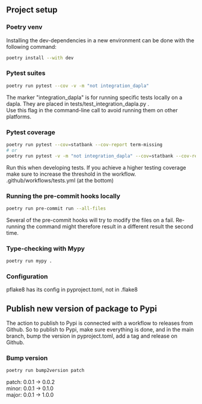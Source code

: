## Project setup

### Poetry venv
Installing the dev-dependencies in a new environment can be done with the following command:
```bash
poetry install --with dev
```

### Pytest suites
```bash
poetry run pytest --cov -v -m "not integration_dapla"
```
The marker "integration_dapla" is for running specific tests locally on a dapla. They are placed in tests/test_integration_dapla.py .\
Use this flag in the command-line call to avoid running them on other platforms.


### Pytest coverage
```bash
poetry run pytest --cov=statbank --cov-report term-missing
# or
poetry run pytest -v -m "not integration_dapla" --cov=statbank --cov-report term-missing
```
Run this when developing tests.
If you achieve a higher testing coverage make sure to increase the threshold in the workflow.
.github/workflows/tests.yml
(at the bottom)

### Running the pre-commit hooks locally
```bash
poetry run pre-commit run --all-files
```
Several of the pre-commit hooks will try to modify the files on a fail. Re-running the command might therefore result in a different result the second time.

### Type-checking with Mypy
```bash
poetry run mypy .
```

### Configuration
pflake8 has its config in pyproject.toml, not in .flake8


## Publish new version of package to Pypi

The action to publish to Pypi is connected with a workflow to releases from Github.
So to publish to Pypi, make sure everything is done, and in the main branch, bump the version in pyproject.toml, add a tag and release on Github.

### Bump version
```bash
poetry run bump2version patch
```
patch: 0.0.1 -> 0.0.2 \
minor: 0.0.1 -> 0.1.0 \
major: 0.0.1 -> 1.0.0
